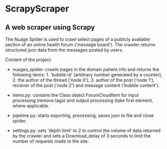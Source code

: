 # ScrapyScraper
## A web scraper using Scrapy 

The Nuage Spider is used to crawl select pages of a publicly available section of an online health forum ('message board'). The crawler returns structured json data from the messages posted by users. 

Content of the project: 

  * nuages_spider: crawls pages in the domain patient.info and returns the following items: 1. 'bubble id' (arbitrary number generated by  a counter), 2. the author of the thread ('node 0'), 3. author of the post ('node 1'), reciever of the post ('node 2') and message content ('bubble content').  
 
  * items.py: contains the Class object ForumCloudItem for input processing (remove tags) and output processing (take first element, where applicable. 
  
  * pipeline.py: starts exporting, processing, saves json to file and close spider. 
  
  * settings.py: sets 'depth limit' to 2 to control the volume of data returned by the crawler and sets a Download_delay of 3 seconds to limit the number of requests made to the site. 


  
